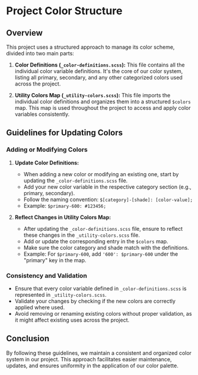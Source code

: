 # Project Color Structure

## Overview

This project uses a structured approach to manage its color scheme, divided into two main parts:

1. **Color Definitions (`_color-definitions.scss`):** This file contains all the individual color variable definitions. It's the core of our color system, listing all primary, secondary, and any other categorized colors used across the project.

2. **Utility Colors Map (`_utility-colors.scss`):** This file imports the individual color definitions and organizes them into a structured `$colors` map. This map is used throughout the project to access and apply color variables consistently.

## Guidelines for Updating Colors

### Adding or Modifying Colors

1. **Update Color Definitions:**
   - When adding a new color or modifying an existing one, start by updating the `_color-definitions.scss` file.
   - Add your new color variable in the respective category section (e.g., primary, secondary).
   - Follow the naming convention: `$[category]-[shade]: [color-value];`
   - Example: `$primary-600: #123456;`

2. **Reflect Changes in Utility Colors Map:**
   - After updating the `_color-definitions.scss` file, ensure to reflect these changes in the `_utility-colors.scss` file.
   - Add or update the corresponding entry in the `$colors` map.
   - Make sure the color category and shade match with the definitions.
   - Example: For `$primary-600`, add `'600': $primary-600` under the "primary" key in the map.

### Consistency and Validation

- Ensure that every color variable defined in `_color-definitions.scss` is represented in `_utility-colors.scss`.
- Validate your changes by checking if the new colors are correctly applied where used.
- Avoid removing or renaming existing colors without proper validation, as it might affect existing uses across the project.

## Conclusion

By following these guidelines, we maintain a consistent and organized color system in our project. This approach facilitates easier maintenance, updates, and ensures uniformity in the application of our color palette.

